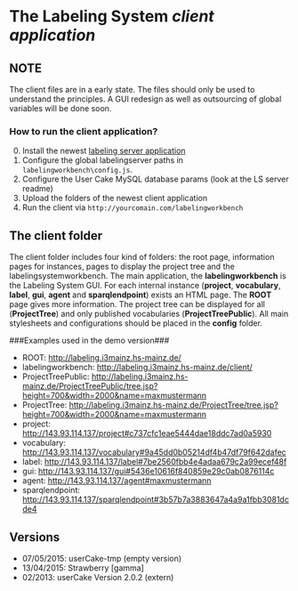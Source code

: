 # The Labeling System *client application*

## NOTE

The client files are in a early state. The files should only be used  to understand the principles. A GUI redesign as well as outsourcing of global variables will be done soon.

### How to run the client application?

0. Install the newest [labeling server application](https://github.com/florianthiery/LabelingSystem/tree/master/server)
1. Configure the global labelingserver paths in `labelingworkbench\config.js`.
2. Configure the User Cake MySQL database params (look at the LS server readme)
3. Upload the folders of the newest client application
4. Run the client via `http://yourcomain.com/labelingworkbench`

## The client folder

The client folder includes four kind of folders: the root page, information pages for instances, pages to display the project tree and the labelingsystemworkbench. The main application, the **labelingworkbench** is the Labeling System GUI. For each internal instance (**project**, **vocabulary**, **label**, **gui**, **agent** and **sparqlendpoint**) exists an HTML page. The **ROOT** page gives more information. The project tree can be displayed for all (**ProjectTree**) and only published vocabularies (**ProjectTreePublic**). All main stylesheets and configurations should be placed in the **config** folder.

###Examples used in the demo version###

* ROOT: http://labeling.i3mainz.hs-mainz.de/
* labelingworkbench: http://labeling.i3mainz.hs-mainz.de/client/
* ProjectTreePublic: http://labeling.i3mainz.hs-mainz.de/ProjectTreePublic/tree.jsp?height=700&width=2000&name=maxmustermann
* ProjectTree: http://labeling.i3mainz.hs-mainz.de/ProjectTree/tree.jsp?height=700&width=2000&name=maxmustermann
* project: http://143.93.114.137/project#c737cfc1eae5444dae18ddc7ad0a5930
* vocabulary: http://143.93.114.137/vocabulary#9a45dd0b05214df4b47df79f642dafec
* label: http://143.93.114.137/label#7be2560fbb4e4adaa679c2a99ecef48f
* gui: http://143.93.114.137/gui#5436e10616f840859e29c0ab0876114c
* agent: http://143.93.114.137/agent#maxmustermann
* sparqlendpoint: http://143.93.114.137/sparqlendpoint#3b57b7a3883647a4a9a1fbb3081dcde4

## Versions

* 07/05/2015: userCake-tmp (empty version)
* 13/04/2015: Strawberry [gamma]
* 02/2013: userCake Version 2.0.2 (extern)
